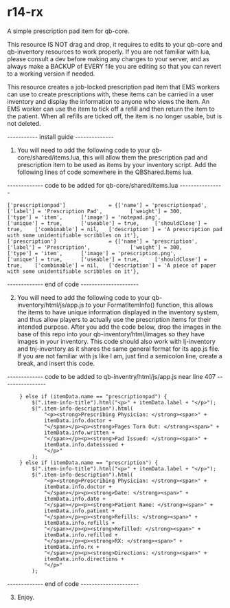 # r14-rx
A simple prescription pad item for qb-core.

This resource IS NOT drag and drop, it requires to edits to your qb-core and qb-inventory resources to work properly. If you
are not familiar with lua, please consult a dev before making any changes to your server, and as always make a BACKUP of EVERY
file you are editing so that you can revert to a working version if needed.

This resource creates a job-locked prescription pad item that EMS workers can use to create prescriptions with, these items can be
carried in a user inventory and display the information to anyone who views the item. An EMS worker can use the item to tick off a
refill and then return the item to the patient. When all refills are ticked off, the item is no longer usable, but is not deleted.

----------- install guide --------------

1) You will need to add the following code to your qb-core/shared/items.lua, this will allow them the prescription pad and  
prescription item to be used as items by your inventory script. Add the following lines of code somewhere in the QBShared.Items
lua.

------------- code to be added for qb-core/shared/items.lua  ----------------

    ['prescriptionpad']              = {['name'] = 'prescriptionpad',               ['label'] = 'Prescription Pad',			['weight'] = 300,		['type'] = 'item',		['image'] = 'notepad.png',				['unique'] = true,		['useable'] = true,		['shouldClose'] = true,	   ['combinable'] = nil,   ['description'] = 'A prescription pad with some unidentifiable scribbles on it'},
    ['prescription']			     = {['name'] = 'prescription',		            ['label'] = 'Prescription',				['weight'] = 300,		['type'] = 'item',		['image'] = 'prescription.png',			['unique'] = true,		['useable'] = true,		['shouldClose'] = true,	   ['combinable'] = nil,   ['description'] = 'A piece of paper with some unidentifiable scribbles on it'},

------------- end of code ---------------------

2) You will need to add the following code to your qb-inventory/html/js/app.js to your FormatItemInfo() function, this allows the
items to have unique information displayed in the inventory system, and thus allow players to actually use the prescription items
for their intended purpose. After you add the code below, drop the images in the base of this repo into your qb-inventory/html/images
so they have images in your inventory. This code should also work with lj-inventory and tnj-inventory as it shares the same general 
format for its app.js file. If you are not familiar with js like I am, just find a semicolon line, create a break, and insert this
code.

------------- code to be added to qb-inventry/html/js/app.js near line 407 ----------------

        } else if (itemData.name == "prescriptionpad") {
            $(".item-info-title").html("<p>" + itemData.label + "</p>");
            $(".item-info-description").html(
                "<p><strong>Prescribing Physician: </strong><span>" +
                itemData.info.doctor +
                "</span></p><p><strong>Pages Torn Out: </strong><span>" +
                itemData.info.written +
                "</span></p><p><strong>Pad Issued: </strong><span>" +
                itemData.info.dateissued +
                "</p>"
            );
        } else if (itemData.name == "prescription") {
            $(".item-info-title").html("<p>" + itemData.label + "</p>");
            $(".item-info-description").html(
                "<p><strong>Prescribing Physician: </strong><span>" +
                itemData.info.doctor +
                "</span></p><p><strong>Date: </strong><span>" +
                itemData.info.date +
                "</span></p><p><strong>Patient Name: </strong><span>" +
                itemData.info.patient +
                "</span></p><p><strong>Refills: </strong><span>" +
                itemData.info.refills +
                "</span></p><p><strong>Refilled: </strong><span>" +
                itemData.info.refilled +
                "</span></p><p><strong>RX: </strong><span>" +
                itemData.info.rx +
                "</span></p><p><strong>Directions: </strong><span>" +
                itemData.info.directions +
                "</p>"
            );
            
------------- end of code ---------------------

3) Enjoy.
